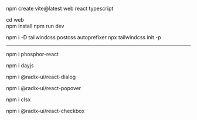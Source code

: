 npm create vite@latest
web
react
typescript

cd web     
npm install
npm run dev

npm i -D tailwindcss postcss autoprefixer
npx tailwindcss init -p

________________________________________________

npm i phosphor-react

npm i dayjs

npm i @radix-ui/react-dialog

npm i @radix-ui/react-popover

npm i clsx

npm i @radix-ui/react-checkbox